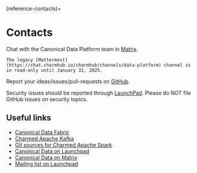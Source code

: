 (reference-contacts)=
# Contacts

Chat with the Canonical Data Platform team in [Matrix](https://matrix.to/#/#charmhub-data-platform:ubuntu.com).

```{note}
The legacy [Mattermost](https://chat.charmhub.io/charmhub/channels/data-platform) channel is in read-only until January 31, 2025.
```

Report your ideas/issues/pull-requests on [GitHub](https://github.com/canonical/spark-k8s-bundle/issues/new).

Security issues should be reported through [LaunchPad](https://wiki.ubuntu.com/DebuggingSecurity).
Please do NOT file GitHub issues on security topics.

## Useful links

* [Canonical Data Fabric](https://ubuntu.com/data/spark)
* [Charmed Apache Kafka](https://charmhub.io/spark-k8s-bundle)
* [Git sources for Charmed Apache Spark](https://github.com/canonical/spark-k8s-bundle)
* [Canonical Data on Launchpad](https://launchpad.net/~data-platform)
* [Canonical Data on Matrix](https://matrix.to/#/#charmhub-data-platform:ubuntu.com) 
* [Mailing list on Launchpad](https://lists.launchpad.net/data-platform/)

